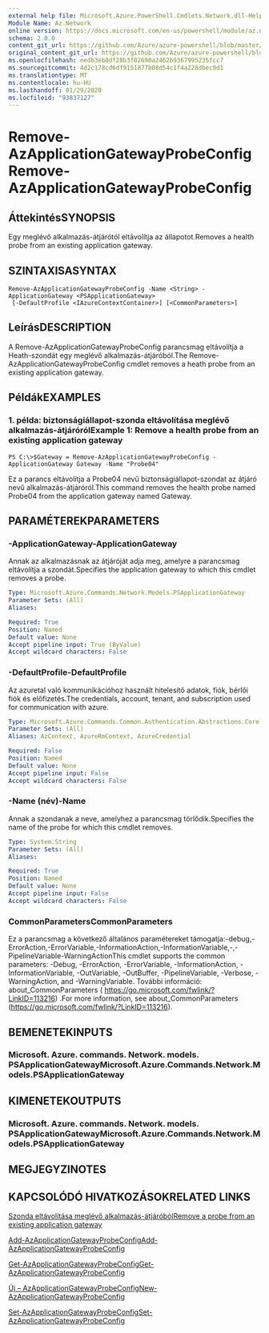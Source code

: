 ```yaml
---
external help file: Microsoft.Azure.PowerShell.Cmdlets.Network.dll-Help.xml
Module Name: Az.Network
online version: https://docs.microsoft.com/en-us/powershell/module/az.network/remove-azapplicationgatewayprobeconfig
schema: 2.0.0
content_git_url: https://github.com/Azure/azure-powershell/blob/master/src/Network/Network/help/Remove-AzApplicationGatewayProbeConfig.md
original_content_git_url: https://github.com/Azure/azure-powershell/blob/master/src/Network/Network/help/Remove-AzApplicationGatewayProbeConfig.md
ms.openlocfilehash: eedb3eb0df28b3f02690a2462b9367995235fcc7
ms.sourcegitcommit: 4d2c178cd6df9151877b08d54c1f4a228dbec9d1
ms.translationtype: MT
ms.contentlocale: hu-HU
ms.lasthandoff: 01/29/2020
ms.locfileid: "93837127"
---
```

# <span data-ttu-id="8bf95-101">Remove-AzApplicationGatewayProbeConfig</span><span class="sxs-lookup"><span data-stu-id="8bf95-101">Remove-AzApplicationGatewayProbeConfig</span></span>

## <span data-ttu-id="8bf95-102">Áttekintés</span><span class="sxs-lookup"><span data-stu-id="8bf95-102">SYNOPSIS</span></span>
<span data-ttu-id="8bf95-103">Egy meglévő alkalmazás-átjárótól eltávolítja az állapotot.</span><span class="sxs-lookup"><span data-stu-id="8bf95-103">Removes a health probe from an existing application gateway.</span></span>

## <span data-ttu-id="8bf95-104">SZINTAXISA</span><span class="sxs-lookup"><span data-stu-id="8bf95-104">SYNTAX</span></span>

```
Remove-AzApplicationGatewayProbeConfig -Name <String> -ApplicationGateway <PSApplicationGateway>
 [-DefaultProfile <IAzureContextContainer>] [<CommonParameters>]
```

## <span data-ttu-id="8bf95-105">Leírás</span><span class="sxs-lookup"><span data-stu-id="8bf95-105">DESCRIPTION</span></span>
<span data-ttu-id="8bf95-106">A Remove-AzApplicationGatewayProbeConfig parancsmag eltávolítja a Heath-szondát egy meglévő alkalmazás-átjáróból.</span><span class="sxs-lookup"><span data-stu-id="8bf95-106">The Remove-AzApplicationGatewayProbeConfig cmdlet removes a heath probe from an existing application gateway.</span></span>

## <span data-ttu-id="8bf95-107">Példák</span><span class="sxs-lookup"><span data-stu-id="8bf95-107">EXAMPLES</span></span>

### <span data-ttu-id="8bf95-108">1. példa: biztonságiállapot-szonda eltávolítása meglévő alkalmazás-átjáróról</span><span class="sxs-lookup"><span data-stu-id="8bf95-108">Example 1: Remove a health probe from an existing application gateway</span></span>
```
PS C:\>$Gateway = Remove-AzApplicationGatewayProbeConfig -ApplicationGateway Gateway -Name "Probe04"
```

<span data-ttu-id="8bf95-109">Ez a parancs eltávolítja a Probe04 nevű biztonságiállapot-szondat az átjáró nevű alkalmazás-átjáróról.</span><span class="sxs-lookup"><span data-stu-id="8bf95-109">This command removes the health probe named Probe04 from the application gateway named Gateway.</span></span>

## <span data-ttu-id="8bf95-110">PARAMÉTEREK</span><span class="sxs-lookup"><span data-stu-id="8bf95-110">PARAMETERS</span></span>

### <span data-ttu-id="8bf95-111">-ApplicationGateway</span><span class="sxs-lookup"><span data-stu-id="8bf95-111">-ApplicationGateway</span></span>
<span data-ttu-id="8bf95-112">Annak az alkalmazásnak az átjáróját adja meg, amelyre a parancsmag eltávolítja a szondát.</span><span class="sxs-lookup"><span data-stu-id="8bf95-112">Specifies the application gateway to which this cmdlet removes a probe.</span></span>

```yaml
Type: Microsoft.Azure.Commands.Network.Models.PSApplicationGateway
Parameter Sets: (All)
Aliases:

Required: True
Position: Named
Default value: None
Accept pipeline input: True (ByValue)
Accept wildcard characters: False
```

### <span data-ttu-id="8bf95-113">-DefaultProfile</span><span class="sxs-lookup"><span data-stu-id="8bf95-113">-DefaultProfile</span></span>
<span data-ttu-id="8bf95-114">Az azuretal való kommunikációhoz használt hitelesítő adatok, fiók, bérlői fiók és előfizetés.</span><span class="sxs-lookup"><span data-stu-id="8bf95-114">The credentials, account, tenant, and subscription used for communication with azure.</span></span>

```yaml
Type: Microsoft.Azure.Commands.Common.Authentication.Abstractions.Core.IAzureContextContainer
Parameter Sets: (All)
Aliases: AzContext, AzureRmContext, AzureCredential

Required: False
Position: Named
Default value: None
Accept pipeline input: False
Accept wildcard characters: False
```

### <span data-ttu-id="8bf95-115">-Name (név)</span><span class="sxs-lookup"><span data-stu-id="8bf95-115">-Name</span></span>
<span data-ttu-id="8bf95-116">Annak a szondanak a neve, amelyhez a parancsmag törlődik.</span><span class="sxs-lookup"><span data-stu-id="8bf95-116">Specifies the name of the probe for which this cmdlet removes.</span></span>

```yaml
Type: System.String
Parameter Sets: (All)
Aliases:

Required: True
Position: Named
Default value: None
Accept pipeline input: False
Accept wildcard characters: False
```

### <span data-ttu-id="8bf95-117">CommonParameters</span><span class="sxs-lookup"><span data-stu-id="8bf95-117">CommonParameters</span></span>
<span data-ttu-id="8bf95-118">Ez a parancsmag a következő általános paramétereket támogatja:-debug,-ErrorAction,-ErrorVariable,-InformationAction,-InformationVariable,-,-PipelineVariable-WarningAction</span><span class="sxs-lookup"><span data-stu-id="8bf95-118">This cmdlet supports the common parameters: -Debug, -ErrorAction, -ErrorVariable, -InformationAction, -InformationVariable, -OutVariable, -OutBuffer, -PipelineVariable, -Verbose, -WarningAction, and -WarningVariable.</span></span> <span data-ttu-id="8bf95-119">További információ: about_CommonParameters ( https://go.microsoft.com/fwlink/?LinkID=113216) .</span><span class="sxs-lookup"><span data-stu-id="8bf95-119">For more information, see about_CommonParameters (https://go.microsoft.com/fwlink/?LinkID=113216).</span></span>

## <span data-ttu-id="8bf95-120">BEMENETEK</span><span class="sxs-lookup"><span data-stu-id="8bf95-120">INPUTS</span></span>

### <span data-ttu-id="8bf95-121">Microsoft. Azure. commands. Network. models. PSApplicationGateway</span><span class="sxs-lookup"><span data-stu-id="8bf95-121">Microsoft.Azure.Commands.Network.Models.PSApplicationGateway</span></span>

## <span data-ttu-id="8bf95-122">KIMENETEK</span><span class="sxs-lookup"><span data-stu-id="8bf95-122">OUTPUTS</span></span>

### <span data-ttu-id="8bf95-123">Microsoft. Azure. commands. Network. models. PSApplicationGateway</span><span class="sxs-lookup"><span data-stu-id="8bf95-123">Microsoft.Azure.Commands.Network.Models.PSApplicationGateway</span></span>

## <span data-ttu-id="8bf95-124">MEGJEGYZI</span><span class="sxs-lookup"><span data-stu-id="8bf95-124">NOTES</span></span>

## <span data-ttu-id="8bf95-125">KAPCSOLÓDÓ HIVATKOZÁSOK</span><span class="sxs-lookup"><span data-stu-id="8bf95-125">RELATED LINKS</span></span>

[<span data-ttu-id="8bf95-126">Szonda eltávolítása meglévő alkalmazás-átjáróból</span><span class="sxs-lookup"><span data-stu-id="8bf95-126">Remove a probe from an existing application gateway</span></span>](https://azure.microsoft.com/en-us/documentation/articles/application-gateway-create-probe-ps/#remove-a-probe-from-an-existing-application-gateway)

[<span data-ttu-id="8bf95-127">Add-AzApplicationGatewayProbeConfig</span><span class="sxs-lookup"><span data-stu-id="8bf95-127">Add-AzApplicationGatewayProbeConfig</span></span>](./Add-AzApplicationGatewayProbeConfig.md)

[<span data-ttu-id="8bf95-128">Get-AzApplicationGatewayProbeConfig</span><span class="sxs-lookup"><span data-stu-id="8bf95-128">Get-AzApplicationGatewayProbeConfig</span></span>](./Get-AzApplicationGatewayProbeConfig.md)

[<span data-ttu-id="8bf95-129">Új – AzApplicationGatewayProbeConfig</span><span class="sxs-lookup"><span data-stu-id="8bf95-129">New-AzApplicationGatewayProbeConfig</span></span>](./New-AzApplicationGatewayProbeConfig.md)

[<span data-ttu-id="8bf95-130">Set-AzApplicationGatewayProbeConfig</span><span class="sxs-lookup"><span data-stu-id="8bf95-130">Set-AzApplicationGatewayProbeConfig</span></span>](./Set-AzApplicationGatewayProbeConfig.md)

